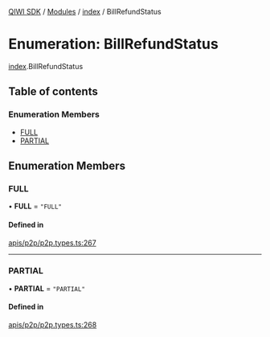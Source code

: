 [QIWI SDK](../README.md) / [Modules](../modules.md) / [index](../modules/index.md) / BillRefundStatus

# Enumeration: BillRefundStatus

[index](../modules/index.md).BillRefundStatus

## Table of contents

### Enumeration Members

- [FULL](index.BillRefundStatus.md#full)
- [PARTIAL](index.BillRefundStatus.md#partial)

## Enumeration Members

### FULL

• **FULL** = ``"FULL"``

#### Defined in

[apis/p2p/p2p.types.ts:267](https://github.com/AlexXanderGrib/node-qiwi-sdk/blob/bc0e99e/src/apis/p2p/p2p.types.ts#L267)

___

### PARTIAL

• **PARTIAL** = ``"PARTIAL"``

#### Defined in

[apis/p2p/p2p.types.ts:268](https://github.com/AlexXanderGrib/node-qiwi-sdk/blob/bc0e99e/src/apis/p2p/p2p.types.ts#L268)
